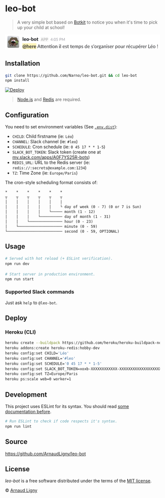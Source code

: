 # leo-bot

> A very simple bot based on [Botkit](https://github.com/howdyai/botkit) to notice you when it's time to pick up your child at school!

![Screen capture of the Slack bot](docs/leo-bot-slack-example.png)

## Installation

```bash
git clone https://github.com/Narno/leo-bot.git && cd leo-bot
npm install
```

[![Deploy](https://www.herokucdn.com/deploy/button.svg)](https://heroku.com/deploy?template=https://github.com/ArnaudLigny/leo-bot)

> [Node.js](https://nodejs.org) and [Redis](https://redis.io) are required.

## Configuration

You need to set environment variables (See [`.env.dist`](https://github.com/ArnaudLigny/leo-bot/blob/master/.env.dist)):

- `CHILD`: Child firstname (ie: `Léo`)
- `CHANNEL`: Slack channel (ie: `#leo`)
- `SCHEDULE`: Cron schedule (ie: `0 45 17 * * 1-5`)
- `SLACK_BOT_TOKEN`: Slack token (create one at [my.slack.com/apps/A0F7YS25R-bots](https://my.slack.com/apps/A0F7YS25R-bots))
- `REDIS_URL`: URL to the Redis server (ie: `redis://:secrets@example.com:1234`)
- `TZ`: Time Zone (ie: `Europe/Paris`)

The cron-style scheduling format consists of:

```text
*    *    *    *    *    *
┬    ┬    ┬    ┬    ┬    ┬
│    │    │    │    │    |
│    │    │    │    │    └ day of week (0 - 7) (0 or 7 is Sun)
│    │    │    │    └───── month (1 - 12)
│    │    │    └────────── day of month (1 - 31)
│    │    └─────────────── hour (0 - 23)
│    └──────────────────── minute (0 - 59)
└───────────────────────── second (0 - 59, OPTIONAL)
```

## Usage

```bash
# Served with hot reload (+ ESLint verification).
npm run dev

# Start server in production environment.
npm run start
```

### Supported Slack commands

Just ask `help` to `@leo-bot`.

## Deploy

### Heroku (CLI)

```bash
heroku create --buildpack https://github.com/heroku/heroku-buildpack-nodejs.git
heroku addons:create heroku-redis:hobby-dev
heroku config:set CHILD='Léo'
heroku config:set CHANNEL='#leo'
heroku config:set SCHEDULE='0 45 17 * * 1-5'
heroku config:set SLACK_BOT_TOKEN=xoxb-XXXXXXXXXXXX-XXXXXXXXXXXXXXXXXXXXXXXX
heroku config:set TZ=Europe/Paris
heroku ps:scale web=0 worker=1
```

## Development

This project uses ESLint for its syntax. You should read [some documentation before](https://eslint.org/docs/rules/).

```bash
# Run ESLint to check if code respects it's syntax.
npm run lint
```

## Source

<https://github.com/ArnaudLigny/leo-bot>

## License

_leo-bot_ is a free software distributed under the terms of the [MIT license](https://opensource.org/licenses/MIT).

© [Arnaud Ligny](https://arnaudligny.fr)
